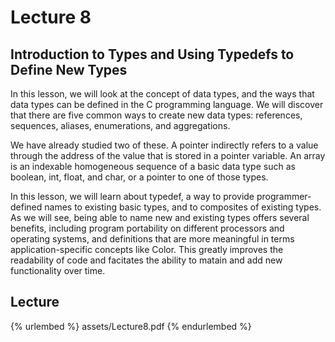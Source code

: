 # Lecture 8      









## Introduction to Types and Using Typedefs to Define New Types      






In this lesson, we will look at the concept of data types, and the ways that data types can be defined in the C programming language. We will discover that there are five common ways to create new data types: references, sequences, aliases, enumerations, and aggregations.

We have already studied two of these. A pointer indirectly refers to a value through the address of the value that is stored in a pointer variable. An array is an indexable homogeneous sequence of a basic data type such as boolean, int, float, and char, or a pointer to one of those types.

In this lesson, we will learn about typedef, a way to provide programmer-defined names to existing basic types, and to composites of existing types. As we will see, being able to name new and existing types offers several benefits, including program portability on different processors and operating systems, and definitions that are more meaningful in terms application-specific concepts like Color. This greatly improves the readability of code and facitates the ability to matain and add new functionality over time.      









## Lecture      

{% urlembed %}
assets/Lecture8.pdf
{% endurlembed %}      















